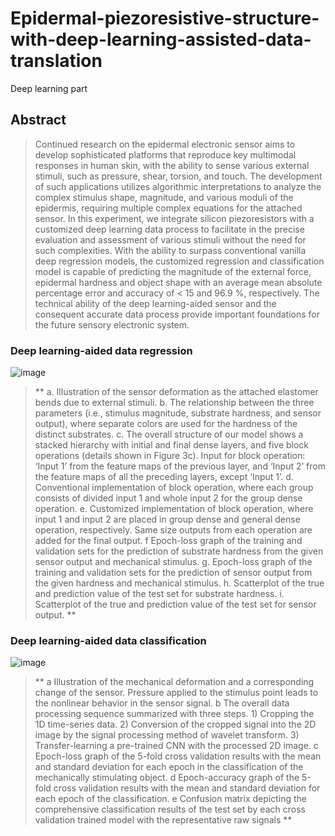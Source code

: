 # Epidermal-piezoresistive-structure-with-deep-learning-assisted-data-translation
Deep learning part


## Abstract

> Continued research on the epidermal electronic sensor aims to develop sophisticated platforms that reproduce key multimodal responses in human skin, with the ability to sense various external stimuli, such as pressure, shear, torsion, and touch. The development of such applications utilizes algorithmic interpretations to analyze the complex stimulus shape, magnitude, and various moduli of the epidermis, requiring multiple complex equations for the attached sensor. In this experiment, we integrate silicon piezoresistors with a customized deep learning data process to facilitate in the precise evaluation and assessment of various stimuli without the need for such complexities. With the ability to surpass conventional vanilla deep regression models, the customized regression and classification model is capable of predicting the magnitude of the external force, epidermal hardness and object shape with an average mean absolute percentage error and accuracy of < 15 and 96.9 %, respectively. The technical ability of the deep learning-aided sensor and the consequent accurate data process provide important foundations for the future sensory electronic system. 

### Deep learning-aided data regression
![image](https://user-images.githubusercontent.com/48256991/177977560-14954eca-6f65-4d59-95e5-445e1554d086.png)
> ** a. Illustration of the sensor deformation as the attached elastomer bends due to external stimuli. b. The relationship between the three parameters (i.e., stimulus magnitude, substrate hardness, and sensor output), where separate colors are used for the hardness of the distinct substrates. c. The overall structure of our model shows a stacked hierarchy with initial and final dense layers, and five block operations (details shown in Figure 3c). Input for block operation: ‘Input 1’ from the feature maps of the previous layer, and ‘Input 2’ from the feature maps of all the preceding layers, except ‘Input 1’. d. Conventional implementation of block operation, where each group consists of divided input 1 and whole input 2 for the group dense operation. e. Customized implementation of block operation, where input 1 and input 2 are placed in group dense and general dense operation, respectively. Same size outputs from each operation are added for the final output. f Epoch-loss graph of the training and validation sets for the prediction of substrate hardness from the given sensor output and mechanical stimulus. g. Epoch-loss graph of the training and validation sets for the prediction of sensor output from the given hardness and mechanical stimulus. h. Scatterplot of the true and prediction value of the test set for substrate hardness. i. Scatterplot of the true and prediction value of the test set for sensor output. **

### Deep learning-aided data classification
![image](https://user-images.githubusercontent.com/48256991/177977799-1fc16ea3-fb32-4ded-b75c-fa3425401cc1.png)

> ** a Illustration of the mechanical deformation and a corresponding change of the sensor. Pressure applied to the stimulus point leads to the nonlinear behavior in the sensor signal. b The overall data processing sequence summarized with three steps. 1) Cropping the 1D time-series data. 2) Conversion of the cropped signal into the 2D image by the signal processing method of wavelet transform. 3) Transfer-learning a pre-trained CNN with the processed 2D image. c Epoch-loss graph of the 5-fold cross validation results with the mean and standard deviation for each epoch in the classification of the mechanically stimulating object. d Epoch-accuracy graph of the 5-fold cross validation results with the mean and standard deviation for each epoch of the classification. e Confusion matrix depicting the comprehensive classification results of the test set by each cross validation trained model with the representative raw signals **

